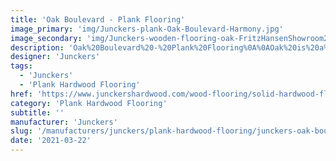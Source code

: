 ```yaml
---
title: 'Oak Boulevard - Plank Flooring'
image_primary: 'img/Junckers-plank-Oak-Boulevard-Harmony.jpg'
image_secondary: 'img/Junckers-wooden-flooring-oak-FritzHansenShowroom2.jpg'
description: 'Oak%20Boulevard%20-%20Plank%20Flooring%0A%0AOak%20is%20a%20hardwood%20species%20characterised%20by%20being%20hard-wearing%20and%20therefore%20very%20suitable%20for%20flooring.%0A%0AThe%20wood%20has%20a%20warm%20golden%20glow%2C%20an%20interesting%20grain%20structure%20and%20over%20time%20the%20natural%20ageing%20gives%20the%20wood%20an%20authentic%20appearance.%A0%0A%0AThis%20floor%20is%20also%20available%20as%20ships%20decking.%20The%20black%20neoprene%20strip%20placed%20between%20the%20boards%20adds%20a%20maritime%20look%20to%20the%20floor.%A0'
designer: 'Junckers'
tags:
  - 'Junckers'
  - 'Plank Hardwood Flooring'
href: 'https://www.junckershardwood.com/wood-flooring/solid-hardwood-flooring/plank-hardwood-flooring/product-page/oak-boulevard-plank-flooring'
category: 'Plank Hardwood Flooring'
subtitle: ''
manufacturer: 'Junckers'
slug: '/manufacturers/junckers/plank-hardwood-flooring/junckers-oak-boulevard-plank-flooring'
date: '2021-03-22'
---
```

